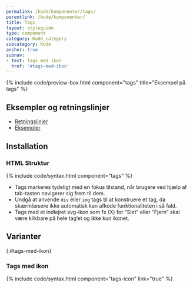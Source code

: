 ```yaml
---
permalink: /kode/komponenter/tags/
parentlink: /kode/komponenter/
title: Tags
layout: styleguide
type: component
category: Kode_category
subcategory: Kode
anchor: true
subnav:
- text: Tags med ikon
  href: '#tags-med-ikon'
---
```


{% include code/preview-box.html component="tags" title="Eksempel på tags" %}

## Eksempler og retningslinjer
<ul class="nobullet-list">
    <li><a href="/komponenter/tags/#retningslinjer">Retningslinjer</a></li>
    <li><a href="/komponenter/tags/">Eksempler</a></li>
</ul>

## Installation

### HTML Struktur

{% include code/syntax.html component="tags" %}

- Tags markeres tydeligt med en fokus tilstand, når brugere ved hjælp af tab-tasten navigerer sig frem til dem.
- Undgå at anvende `div` eller `img` tags til at konstruere et tag, da skærmlæsere ikke automatisk kan afkode funktionaliteten i så fald.
- Tags med et indlejret svg-ikon som fx (X) for ”Slet” eller ”Fjern” skal være klikbare på hele tag’et og ikke kun ikonet.

## Varianter

{:#tags-med-ikon}
### Tags med ikon

{% include code/syntax.html component="tags-icon" link="true" %}
